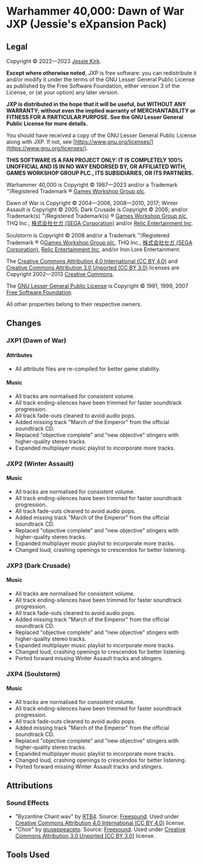 # Warhammer 40,000: Dawn of War JXP (Jessie's eXpansion Pack)

## Legal
Copyright © 2022—2023 [Jessie Kirk](https://jessiekirk.scot/).

**Except where otherwise noted**, JXP is free software: you can redistribute it and/or modify it under the terms of the GNU Lesser General Public License as published by the Free Software Foundation, either version 3 of the License, or (at your option) any later version.

**JXP is distributed in the hope that it will be useful, but WITHOUT ANY WARRANTY; without even the implied warranty of MERCHANTABILITY or FITNESS FOR A PARTICULAR PURPOSE. See the GNU Lesser General Public License for more details.**

You should have received a copy of the GNU Lesser General Public License along with JXP. If not, see [https://www.gnu.org/licenses/](https://www.gnu.org/licenses/).

**THIS SOFTWARE IS A FAN PROJECT ONLY: IT IS COMPLETELY 100% UNOFFICIAL AND IS IN NO WAY ENDORSED BY, OR AFFILIATED WITH, GAMES WORKSHOP GROUP PLC., ITS SUBSIDIARIES, OR ITS PARTNERS.**

Warhammer 40,000 is Copyright © 1987—2023 and/or a Trademark ™/Registered Trademark ® [Games Workshop Group plc](https://www.games-workshop.com/).

Dawn of War is Copyright © 2004—2006, 2008—2010, 2017; Winter Assault is Copyright © 2005; Dark Crusade is Copyright © 2006; and/or Trademark(s) ™/Registered Trademark(s) ® [Games Workshop Group plc](https://www.games-workshop.com/), THQ Inc., [株式会社セガ (SEGA Corporation)](https://www.sega.co.jp/) and/or [Relic Entertainment Inc](https://www.relic.com/).

Soulstorm is Copyright © 2008 and/or a Trademark ™/Registered Trademark ® G[Games Workshop Group plc](https://www.games-workshop.com/), THQ Inc., [株式会社セガ (SEGA Corporation)](https://www.sega.co.jp/), [Relic Entertainment Inc](https://www.relic.com/), and/or Iron Lore Entertainment.

The [Creative Commons Attribution 4.0 International (CC BY 4.0)](http://creativecommons.org/licenses/by/3.0/) and [Creative Commons Attribution 3.0 Unported (CC BY 3.0)](https://creativecommons.org/licenses/by/3.0/) licenses are Copyright 2002—2013 [Creative Commons](https://creativecommons.org/).

The [GNU Lesser General Public License](https://www.gnu.org/licenses/lgpl-3.0.html) is Copyright © 1991, 1999, 2007 [Free Software Foundation](https://www.fsf.org/).

All other properties belong to their respective owners.

## Changes

### JXP1 (Dawn of War)

#### Attributes
* All attribute files are re-compiled for better game stability.

#### Music
* All tracks are normalised for consistent volume.
* All track ending-silences have been trimmed for faster soundtrack progression.
* All track fade-outs cleaned to avoid audio pops.
* Added missing track "March of the Emperor" from the official soundtrack CD.
* Replaced "objective complete" and "new objective" stingers with higher-quality stereo tracks.
* Expanded multiplayer music playlist to incorporate more tracks.

### JXP2 (Winter Assault)

#### Music
* All tracks are normalised for consistent volume.
* All track ending-silences have been trimmed for faster soundtrack progression.
* All track fade-outs cleaned to avoid audio pops.
* Added missing track "March of the Emperor" from the official soundtrack CD.
* Replaced "objective complete" and "new objective" stingers with higher-quality stereo tracks.
* Expanded multiplayer music playlist to incorporate more tracks.
* Changed loud, crashing openings to crescendos for better listening.

### JXP3 (Dark Crusade)

#### Music
* All tracks are normalised for consistent volume.
* All track ending-silences have been trimmed for faster soundtrack progression.
* All track fade-outs cleaned to avoid audio pops.
* Added missing track "March of the Emperor" from the official soundtrack CD.
* Replaced "objective complete" and "new objective" stingers with higher-quality stereo tracks.
* Expanded multiplayer music playlist to incorporate more tracks.
* Changed loud, crashing openings to crescendos for better listening.
* Ported forward missing Winter Assault tracks and stingers.

### JXP4 (Soulstorm)

#### Music
* All tracks are normalised for consistent volume.
* All track ending-silences have been trimmed for faster soundtrack progression.
* All track fade-outs cleaned to avoid audio pops.
* Added missing track "March of the Emperor" from the official soundtrack CD.
* Replaced "objective complete" and "new objective" stingers with higher-quality stereo tracks.
* Expanded multiplayer music playlist to incorporate more tracks.
* Changed loud, crashing openings to crescendos for better listening.
* Ported forward missing Winter Assault tracks and stingers.

## Attributions

### Sound Effects
* "Byzantine Chant.wav" by [RTB4](https://freesound.org/people/RTB45/). Source: [Freesound](https://freesound.org/people/RTB45/sounds/157294/). Used under [Creative Commons Attribution 4.0 International (CC BY 4.0)](http://creativecommons.org/licenses/by/3.0/) license.
* "Choir" by [giuseppeaceto](https://freesound.org/people/giuseppeaceto/). Source: [Freesound](https://freesound.org/people/giuseppeaceto/sounds/498712/). Used under [Creative Commons Attribution 3.0 Unported (CC BY 3.0)](https://creativecommons.org/licenses/by/3.0/) license.

## Tools Used
